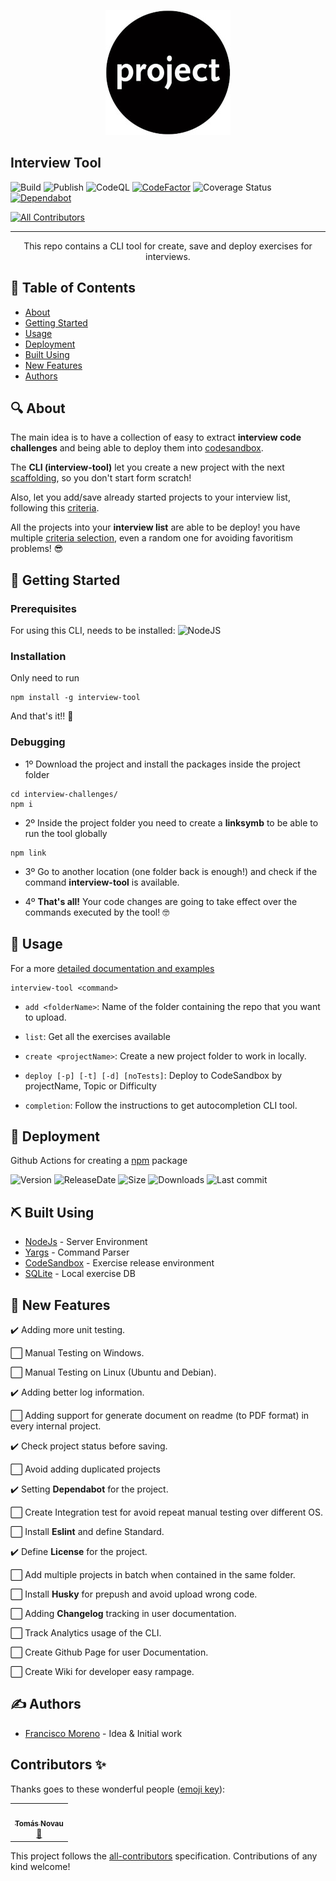 <p align="center">
  <img width="200" height="200" src="images/project-logo.jpeg">
</p>

## Interview Tool

![Build](https://github.com/Frankeo/interview-challenges/workflows/Build/badge.svg)
![Publish](https://github.com/Frankeo/interview-challenges/workflows/Publish/badge.svg)
![CodeQL](https://github.com/Frankeo/interview-challenges/workflows/CodeQL/badge.svg)
[![CodeFactor](https://www.codefactor.io/repository/github/frankeo/interview-tool/badge)](https://www.codefactor.io/repository/github/frankeo/interview-tool)
![Coverage Status](https://img.shields.io/coveralls/github/Frankeo/interview-challenges)
[![Dependabot](https://api.dependabot.com/badges/status?host=github&repo=Frankeo/interview-challenges)](https://dependabot.com)

<!-- ALL-CONTRIBUTORS-BADGE:START - Do not remove or modify this section -->

[![All Contributors](https://img.shields.io/badge/all_contributors-1-orange.svg?style=flat-square)](#contributors-)

<!-- ALL-CONTRIBUTORS-BADGE:END -->

---

<p align="center">
This repo contains a CLI tool for create, save and deploy exercises for
interviews.
</p>

## :pencil: Table of Contents

- [About](https://github.com/Frankeo/interview-challenges#-about)
- [Getting Started](https://github.com/Frankeo/interview-challenges#-getting_started)
- [Usage](https://github.com/Frankeo/interview-challenges#-usage)
- [Deployment](https://github.com/Frankeo/interview-challenges#-deployment)
- [Built Using](https://github.com/Frankeo/interview-challenges#-built_using)
- [New Features](https://github.com/Frankeo/interview-challenges#-todos)
- [Authors](https://github.com/Frankeo/interview-challenges#-authors)

## :mag: About

The main idea is to have a collection of easy to extract **interview code
challenges** and being able to deploy them into
[codesandbox](https://codesandbox.io).

The **CLI (interview-tool)** let you create a new project with the next
[scaffolding](), so you don't start form scratch!

Also, let you add/save already started projects to your interview list,
following this [criteria]().

All the projects into your **interview list** are able to be deploy! you have
multiple [criteria selection](), even a random one for avoiding favoritism
problems! 😎

## :checkered_flag: Getting Started

### Prerequisites

For using this CLI, needs to be installed:
![NodeJS](https://img.shields.io/node/v/interview-tool?style=for-the-badge)

### Installation

Only need to run

```
npm install -g interview-tool
```

And that's it!! 🥳

### Debugging

- 1º Download the project and install the packages inside the project folder

```
cd interview-challenges/
npm i
```

- 2º Inside the project folder you need to create a **linksymb** to be able to
  run the tool globally

```
npm link
```

- 3º Go to another location (one folder back is enough!) and check if the
  command **interview-tool** is available.

- 4º **That's all!** Your code changes are going to take effect over the
  commands executed by the tool! 🤓

## :balloon: Usage

For a more [detailed documentation and examples]()

```
interview-tool <command>
```

- `add <folderName>`: Name of the folder containing the repo that you want to
  upload.

- `list`: Get all the exercises available

- `create <projectName>`: Create a new project folder to work in locally.

- `deploy [-p] [-t] [-d] [noTests]`: Deploy to CodeSandbox by projectName, Topic
  or Difficulty

- `completion`: Follow the instructions to get autocompletion CLI tool.

## :rocket: Deployment

Github Actions for creating a [npm](https://www.npm.org) package

![Version](https://img.shields.io/github/package-json/v/Frankeo/interview-challenges)
![ReleaseDate](https://img.shields.io/github/release-date/Frankeo/interview-challenges)
![Size](https://img.shields.io/bundlephobia/min/interview-tool)
![Downloads](https://img.shields.io/npm/dm/interview-tool)
![Last commit](https://img.shields.io/github/last-commit/Frankeo/interview-challenges)

## :pick: Built Using

- [NodeJs](https://nodejs.org/en/) - Server Environment
- [Yargs](http://yargs.js.org/) - Command Parser
- [CodeSandbox](https://codesandbox.io) - Exercise release environment
- [SQLite](https://www.sqlite.org/index.html) - Local exercise DB

## :crossed_fingers: New Features

:heavy_check_mark: Adding more unit testing.

:white_large_square: Manual Testing on Windows.

:white_large_square: Manual Testing on Linux (Ubuntu and Debian).

:heavy_check_mark: Adding better log information.

:white_large_square: Adding support for generate document on readme (to PDF
format) in every internal project.

:heavy_check_mark: Check project status before saving.

:white_large_square: Avoid adding duplicated projects

:heavy_check_mark: Setting **Dependabot** for the project.

:white_large_square: Create Integration test for avoid repeat manual testing
over different OS.

:white_large_square: Install **Eslint** and define Standard.

:heavy_check_mark: Define **License** for the project.

:white_large_square: Add multiple projects in batch when contained in the same
folder.

:white_large_square: Install **Husky** for prepush and avoid upload wrong code.

:white_large_square: Adding **Changelog** tracking in user documentation.

:white_large_square: Track Analytics usage of the CLI.

:white_large_square: Create Github Page for user Documentation.

:white_large_square: Create Wiki for developer easy rampage.

## :writing_hand: Authors

- [Francisco Moreno](https://github.com/Frankeo) - Idea & Initial work

## Contributors ✨

Thanks goes to these wonderful people
([emoji key](https://allcontributors.org/docs/en/emoji-key)):

<!-- ALL-CONTRIBUTORS-LIST:START - Do not remove or modify this section -->
<!-- prettier-ignore-start -->
<!-- markdownlint-disable -->
<table>
  <tr>
    <td align="center"><a href="https://tnovau.github.io"><img src="https://avatars1.githubusercontent.com/u/18268934?v=4" width="100px;" alt=""/><br /><sub><b>Tomás Novau</b></sub></a><br /><a href="https://github.com/Frankeo/interview-challenges/pulls?q=is%3Apr+reviewed-by%3Atnovau" title="Reviewed Pull Requests">👀</a></td>
  </tr>
</table>

<!-- markdownlint-enable -->
<!-- prettier-ignore-end -->

<!-- ALL-CONTRIBUTORS-LIST:END -->

This project follows the
[all-contributors](https://github.com/all-contributors/all-contributors)
specification. Contributions of any kind welcome!
